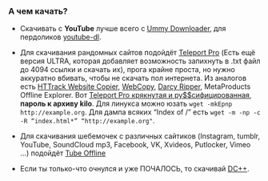 ### А чем качать?
+ Скачивать c **YouTube** лучше всего с [Ummy Downloader](https://videodownloader.ummy.net/ru/), для пердоликов [youtube-dl](https://rg3.github.io/youtube-dl/).

+ Для скачивания рандомных сайтов подойдёт [Teleport Pro](https://www.softportal.com/software-53-teleport-pro.html) (Есть ещё версия ULTRA, которая добавляет возможность запихнуть в .txt файл до 4094 ссылки и скачать их), прога крайне проста, но нужно аккуратно вбивать, чтобы не скачать пол интернета. Из аналогов есть [HTTrack Website Copier](https://www.httrack.com/page/2/), [WebCopy](https://www.cyotek.com/cyotek-webcopy/downloads), [Darcy Ripper](https://darcyripper.com/features/downloads/), MetaProducts Offline Explorer. Вот [Teleport Pro крякнутая и ру$$сифицированная](https://kilosofta.com/files/844), **пароль к архиву kilo**. Для линукса можно юзать `wget -mkEpnp http://example.org`. Для дампа всяких “Index of /” есть `wget -m -np -c -R “index.html*” “http://example.org"`. 

+ Для скачивания шебемочек с различных сайтиков (Instagram, tumblr, YouTube, SoundCloud mp3, Facebook, VK, Xvideos, Putlocker, Vimeo ...) подойдёт [Tube Offline](https://www.tubeoffline.com/)

+ Если ты только-что очнулся и уже ПОЧАЛОСЬ, то скачивай [DC++](http://dcplusplus.sourceforge.net/).

